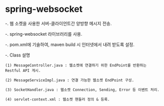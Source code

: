 # spring-websocket

-. 웹 소켓을 사용한 서버-클라이언트간 양방향 메시지 전송.

-. spring-websocket 라이브러리를 사용.

-. pom.xml에 기술하여, maven build 시 인터넷에서 내려 받도록 설정.

-. Class 설명

	(1) MessageController.java : 웹소켓에 연결하기 위한 EndPoint를 반환하는 Restful API 게시.
	
	(2) MessageServiceImpl.java : 연결 가능한 웹소켓 EndPoint 구성.
	
	(3) SocketHandler.java : 웹소켓 Connection, Sending, Error 등 이벤트 처리.
	
	(4) servlet-context.xml : 웹소켓 핸들러 정의 & 등록.

